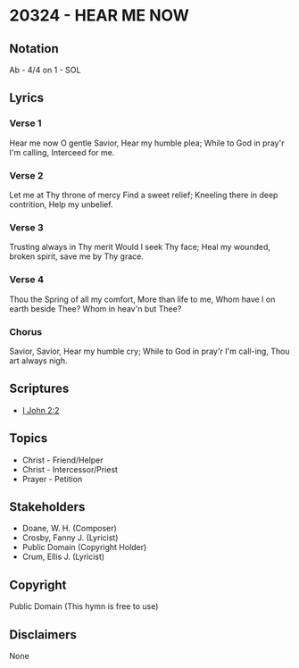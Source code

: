 # 20324 - HEAR ME NOW

## Notation

Ab - 4/4 on 1 - SOL

## Lyrics

### Verse 1

Hear me now O gentle Savior, Hear my humble plea; While to God in pray'r I'm calling, Interceed for me.

### Verse 2

Let me at Thy throne of mercy Find a sweet relief; Kneeling there in deep contrition, Help my unbelief.

### Verse 3

Trusting always in Thy merit Would I seek Thy face; Heal my wounded, broken spirit, save me by Thy grace.

### Verse 4

Thou the Spring of all my comfort, More than life to me, Whom have I on earth beside Thee? Whom in heav'n but Thee?

### Chorus

Savior, Savior, Hear my humble cry; While to God in pray'r I'm call-ing, Thou art always nigh.


## Scriptures

- [I John 2:2](https://www.biblegateway.com/passage/?search=I%20John%202%3A2)

## Topics

- Christ - Friend/Helper
- Christ - Intercessor/Priest
- Prayer - Petition

## Stakeholders

- Doane, W. H. (Composer)
- Crosby, Fanny J. (Lyricist)
- Public Domain (Copyright Holder)
- Crum, Ellis J. (Lyricist)

## Copyright

Public Domain
(This hymn is free to use)

## Disclaimers

None

